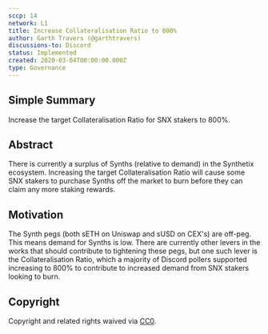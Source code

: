 ```yaml
---
sccp: 14
network: L1
title: Increase Collateralisation Ratio to 800%
author: Garth Travers (@garthtravers)
discussions-to: Discord
status: Implemented
created: 2020-03-04T00:00:00.000Z
type: Governance
---
```


## Simple Summary

<!--"If you can't explain it simply, you don't understand it well enough." Provide a simplified and layman-accessible explanation of the SCCP.-->

Increase the target Collateralisation Ratio for SNX stakers to 800%.

## Abstract

<!--A short (~200 word) description of the variable change proposed.-->

There is currently a surplus of Synths (relative to demand) in the Synthetix ecosystem. Increasing the target Collateralisation Ratio will cause some SNX stakers to purchase Synths off the market to burn before they can claim any more staking rewards.

## Motivation

<!--The motivation is critical for SCCPs that want to update variables within Synthetix. It should clearly explain why the existing variable is not incentive aligned. SCCP submissions without sufficient motivation may be rejected outright.-->

The Synth pegs (both sETH on Uniswap and sUSD on CEX's) are off-peg. This means demand for Synths is low. There are currently other levers in the works that should contribute to tightening these pegs, but one such lever is the Collateralisation Ratio, which a majority of Discord pollers supported increasing to 800% to contribute to increased demand from SNX stakers looking to burn.

## Copyright

Copyright and related rights waived via [CC0](https://creativecommons.org/publicdomain/zero/1.0/).
